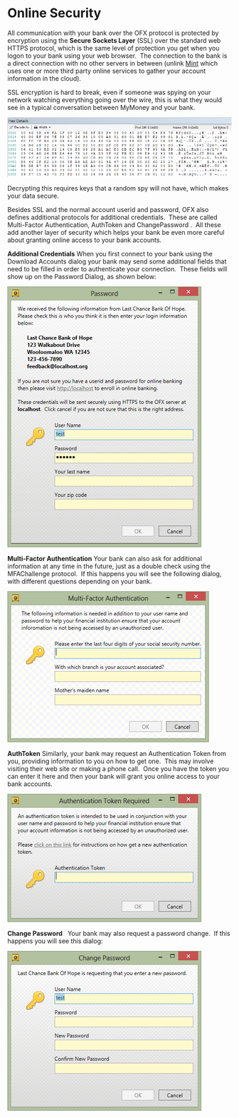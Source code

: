 # Online Security

All communication with your bank over the OFX protocol is protected by encryption using the **Secure Sockets Layer**  (SSL) over the standard web HTTPS protocol, which is the same level of protection you get when you logon to your bank using your web browser.  The connection to the bank is a direct connection with no other servers in between (unlink [Mint](https://www.mint.com/terms) which uses one or more third party online services to gather your account information in the cloud).

SSL encryption is hard to break, even if someone was spying on your network watching everything going over the wire, this is what they would see in a typical conversation between MyMoney and your bank.

![](../Images/Online%20Security.png)

Decrypting this requires keys that a random spy will not have, which makes your data secure.

Besides SSL and the normal account userid and password, OFX also defines additional protocols for additional credentials.  These are called Multi-Factor Authentication, AuthToken and ChangePassword .  All these add another layer of security which helps your bank be even more careful about granting online access to your bank accounts.

**Additional Credentials**
When you first connect to your bank using the Download Accounts dialog your bank may send some additional fields that need to be filled in order to authenticate your connection.  These fields will show up on the Password Dialog, as shown below:

![](../Images/Online%20Security1.png)


**Multi-Factor Authentication**
Your bank can also ask for additional information at any time in the future, just as a double check using the MFAChallenge protocol.  If this happens you will see the following dialog, with different questions depending on your bank.

![](../Images/Online%20Security2.png)

**AuthToken**
Similarly, your bank may request an Authentication Token from you, providing information to you on how to get one.  This may involve visiting their web site or making a phone call.  Once you have the token you can enter it here and then your bank will grant you online access to your bank accounts.

![](../Images/Online%20Security3.png)

**Change Password**  
Your bank may also request a password change.  If this happens you will see this dialog:

![](../Images/Online%20Security4.png)
